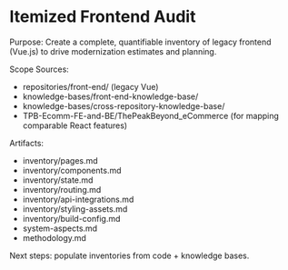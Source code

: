 # Itemized Frontend Audit

Purpose: Create a complete, quantifiable inventory of legacy frontend (Vue.js) to drive modernization estimates and planning.

Scope Sources:
- repositories/front-end/ (legacy Vue)
- knowledge-bases/front-end-knowledge-base/
- knowledge-bases/cross-repository-knowledge-base/
- TPB-Ecomm-FE-and-BE/ThePeakBeyond_eCommerce (for mapping comparable React features)

Artifacts:
- inventory/pages.md
- inventory/components.md
- inventory/state.md
- inventory/routing.md
- inventory/api-integrations.md
- inventory/styling-assets.md
- inventory/build-config.md
- system-aspects.md
- methodology.md

Next steps: populate inventories from code + knowledge bases.